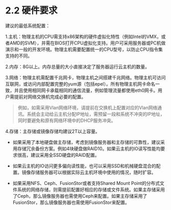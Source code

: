 # 2.2 硬件要求

建议的最低系统配置：

1.主机：物理主机的CPU需支持x86架构的硬件虚拟化特性（例如Intel的VMX，或者AMD的SVM），并需在BIOS打开CPU虚拟化支持。用户可采用服务器或PC机做演示和一般的开发环境。物理主机需要配置统一的CPU型号，以防止CPU指令集支持的不同。

2.内存：8G以上。内存总量的大小直接决定了服务器运行云主机的数量。

3.网络：物理主机需配置千兆网卡，物理主机之间搭建千兆网络。物理主机可访问互联网，或访问内部配置完整的yum源（包括epel）。所有物理主机网卡命名一致，并且使用相同网卡承载相同的通信流量，例如管理流量都使用eth0网卡。用户需提前对网络交换机完成必要的配置。

> 例如，如需采用Vlan网络环境，请提前在交换机上配置对应的Vlan网络通讯。系统会主动给云主机分配IP地址，需预留一段和系统不冲突的IP地址，同时要避免和原有网络环境中的DHCP服务冲突。

4.存储：主存储或镜像存储均建议2T以上容量。

* 如果采用了本地硬盘做主存储，考虑到镜像服务器和主存储的可靠性，建议采用存储冗余备份方案。例如4块硬盘做RAID10。如果云主机的IO读写性能均要求很高，建议采用全SSD硬盘的RAID配置。

* 如果云主机的IO访问更多偏向读性能，也可以采用SSD和机械硬盘混合的配置。镜像存储服务器可以根据实际云主机环境中使用的情况，随时扩容。

* 如果采用NFS、Ceph、FusionStor或者支持Shared Mount Point的分布式文件系统的网络存储，则需提前配置好相应的存储或文件系统。如果主存储采用了Ceph，那么镜像服务器也需使用Ceph来配置。如果主存储采用了FusionStor，那么镜像服务器也需使用FusionStor来配置。
